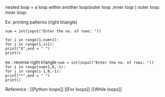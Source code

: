 nested loop = a loop within another loop(outer loop ,inner loop )
				outer loop:
				      inner loop:

Ex: printing patterns (right triangle)

`num = int(input("Enter the no. of rows: "))`  
  
`for i in range(1,num+1):`  
    `for j in range(1,i+1):`  
        `print("$",end = " ")`  
    `print()`

ex : reverse right triangle
`num = int(input("Enter the no. of rows: "))`  
`for i in range(num+1,0,-1):`  
    `for j in range(i-1,0,-1):`  
        `print("*",end = " ")`  
    `print()`

Reference : [[Python loops]]  [[For loops]] [[While loops]]